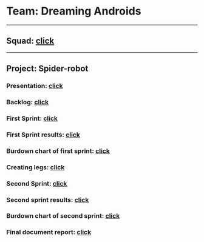 # Team: Dreaming Androids
***
## Squad: [click](https://github.com/progbase/DAndroids/wiki)
***
## Project: Spider-robot
### Presentation: [click](https://docs.google.com/presentation/d/1wh1zxsZahOy5mSNK8Np7wNcFZ_slVEUWY4xOHhym5gY/edit?usp=sharing)
### Backlog: [click](https://docs.google.com/spreadsheets/d/1k9Qz3Hvdk8YW9m71wioO81AahOV2j4lgT0Sh4kU0yq4/edit?usp=sharing)
### First Sprint: [click](https://docs.google.com/document/d/1WQywTRr7G2yyhshRr9WV7kmVsPqMi0rWpB0UzY5bjwU/edit?usp=sharing)
### First Sprint results: [click](https://docs.google.com/presentation/d/1qZATY5_L9rcCltJ98YMs-q7f4QbD4zTmBKgeU9Rg_Fs/edit?usp=sharing)
### Burdown chart of first sprint: [click](https://docs.google.com/spreadsheets/d/12mEbX9q6MiHcWKa_pDG94uS8DBHFneDzudnYiZmhaco/edit?usp=sharing)
### Creating legs: [click](https://docs.google.com/document/d/1xkm4sy4MqxHQL1lXR36o9XpCiZH46SHViUsjS1m7Se4/edit?usp=sharing)
### Second Sprint: [click](https://docs.google.com/document/d/1fnPWb3tnKTJ8knupZXqKS83WYqt5gaeSY_JDo7TmDJo/edit?usp=sharing)
### Second sprint results: [click](https://docs.google.com/presentation/d/1OclXEkDQzWu-f7g_cV9eEPkL8doIfFGB_YhCPX7kXus/edit?usp=sharing)
### Burdown chart of second sprint: [click](https://docs.google.com/spreadsheets/d/15p3bO32JCAQI4jEL90yLu8urAWRuGp4YToH9CgtPpiM/edit?usp=sharing)
### Final document report: [click](https://docs.google.com/document/d/1THTUWCwhbsDF_ltO6XJ1d32AkT9K8LF_jaWIE4BDJXU/edit#)
